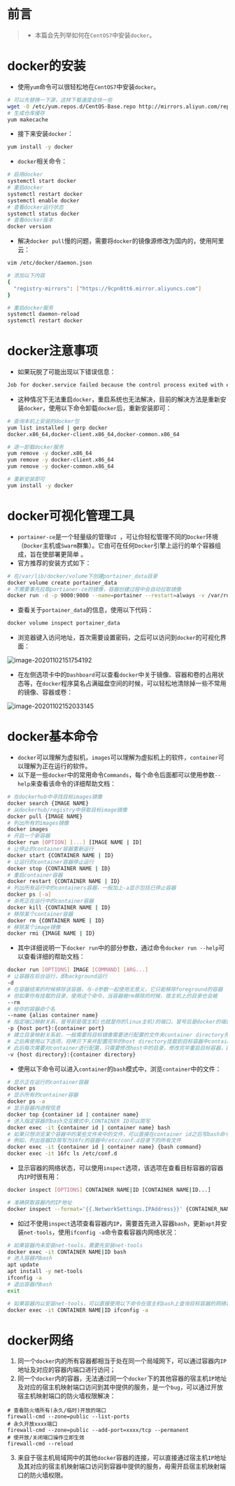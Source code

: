 # 前言

> - 本篇会先列举如何在`CentOS7`中安装`docker`。

# docker的安装

- 使用`yum`命令可以很轻松地在`CentOS7`中安装`docker`。

```bash
# 可以先替换一下源，这样下载速度会快一些
wget -O /etc/yum.repos.d/CentOS-Base.repo http://mirrors.aliyun.com/repo/Centos-7.repo
# 生成仓库缓存
yum makecache
```

- 接下来安装`docker`：

```bash
yum install -y docker
```

- `docker`相关命令：

```bash
# 启用docker
systemctl start docker
# 重启docker
systemctl restart docker
systemctl enable docker
# 查看docker运行状态
systemctl status docker
# 查看docker版本
docker version
```

- 解决`docker pull`慢的问题，需要将`docker`的镜像源修改为国内的，使用阿里云：

```bash
vim /etc/docker/daemon.json

# 添加以下内容
{
  "registry-mirrors": ["https://9cpn8tt6.mirror.aliyuncs.com"]
}

# 重启docker服务
systemctl daemon-reload
systemctl restart docker
```

# docker注意事项

- 如果玩脱了可能出现以下错误信息：

```bash
Job for docker.service failed because the control process exited with error code. See "systemctl status docker.service" and "journalctl -xe" for details.
```

- 这种情况下无法重启`docker`，重启系统也无法解决，目前的解决方法是重新安装`docker`，使用以下命令卸载`docker`后，重新安装即可：

```bash
# 查询本机上安装的docker包
yum list installed | gerp docker
docker.x86_64,docker-client.x86_64,docker-common.x86_64 

# 逐一卸载docker服务
yum remove -y docker.x86_64
yum remove -y docker-client.x86_64
yum remove -y docker-common.x86_64

# 重新安装即可
yum install -y docker
```

# docker可视化管理工具

- `portainer-ce`是一个轻量级的管理`UI `，可让你轻松管理不同的`Docker`环境（`Docker`主机或`Swarm`群集）。它由可在任何`Docker`引擎上运行的单个容器组成，旨在使部署更简单 。
- 官方推荐的安装方式如下：

```bash
# 在/var/lib/docker/volume下创建portainer_data目录
docker volume create portainer_data
# 不需要事先拉取portianer-ce的镜像，容器创建过程中会自动拉取镜像
docker run -d -p 9000:9000 --name=portainer --restart=always -v /var/run/docker.sock:/var/run/docker.sock -v portainer_data:/data portainer/portainer-ce
```

- 查看关于`portainer_data`的信息，使用以下代码：

```bash
docker volume inspect portainer_data
```

- 浏览器键入访问地址，首次需要设置密码，之后可以访问到`docker`的可视化界面：

![image-20201102151754192](images/Docker.images/image-20201102151754192.png)

- 在左侧选项卡中的`Dashboard`可以查看`docker`中关于镜像、容器和卷的占用状态等，在`docker`程序莫名占满磁盘空间的时候，可以轻松地清除掉一些不常用的镜像、容器或卷：

![image-20201102152033145](images/Docker.images/image-20201102152033145.png)

# docker基本命令

- `docker`可以理解为虚拟机，`images`可以理解为虚拟机上的软件，`container`可以理解为正在运行的软件。
- 以下是一些`docker`中的常用命令`Commands`，每个命令后面都可以使用参数`--help`来查看该命令的详细帮助文档：

```bash
# 在dockerhub中寻找目标images镜像
docker search {IMAGE NAME}
# 从dockerhub/registry中获取目标image镜像
docker pull {IMAGE NAME}
# 列出所有的images镜像
docker images
# 开启一个新容器
docker run [OPTION] [...] [IMAGE NAME | ID]
# 让停止的container容器重新运行
docker start {CONTAINER NAME | ID}
# 让运行的container容器停止运行
docker stop {CONTAINER NAME | ID}
# 重启container容器
docker restart {CONTAINER NAME | ID}
# 列出所有运行中的containers容器，一般加上-a显示包括已停止容器
docker ps [-a]
# 杀死正在运行中的container容器
docker kill {CONTAINER NAME | ID}
# 移除某个container容器
docker rm {CONTAINER NAME | ID}
# 移除某个image镜像
docker rmi {IMAGE NAME | ID}
```

- 其中详细说明一下`docker run`中的部分参数，通过命令`docker run --help`可以查看详细的帮助文档：

```bash
docker run [OPTIONS] IMAGE [COMMAND] [ARG...]
# 让容器在后台运行，即background运行
-d
# 在容器结束的时候移除该容器，与-d参数一起使用无意义，它只能移除foreground的容器
# 但如果你有挂载的目录，使用这个命令，当容器被rm移除的时候，宿主机上的目录也会被
--rm
# 给你的容器命个名
--name {alias container name}
# 指定端口映射关系，冒号前是宿主机(也就是你的linux主机)的端口，冒号后是docker的端口
-p {host port}:{container port}
# 建立目录映射关系前，一般需要将目标镜像需要进行配置的文件夹container directory先拷贝到宿主机上
# 之后再使用以下选项，将拷贝下来并配置完毕的host directory挂载到目标容器中container directory中
# 此后每次需要对container进行配置，只需要修改host中的目录，修改完毕重启目标容器，配置即可同步并生效
-v {host directory}:{container directory}
```

- 使用以下命令可以进入`container`的`bash`模式中，浏览`container`中的文件：

```bash
# 显示正在运行的container容器
docker ps
# 显示所有的container容器
docker ps -a
# 显示容器内进程信息
docker top {container id | container name}
# 进入指定容器的bash交互模式中,CONTAINER ID可以简写
docker exec -it {container id | container name} bash
# 如果只想浏览某个容器中的某些文件夹中的文件，可以直接在container id之后写bash命令
# 例如，列出容器ID简写为16fc的容器中/etc/conf.d目录下的所有文件
docker exec -it {container id | container name} {bash command}
docker exec -it 16fc ls /etc/conf.d
```

- 显示容器的网络状态，可以使用`inspect`选项，该选项在查看目标容器的容器内`IP`时很有用：

```bash
docker inspect [OPTIONS] CONTAINER NAME|ID [CONTAINER NAME|ID...]

# 准确获取容器内的IP地址
docker inspect --format='{{.NetworkSettings.IPAddress}}' {CONTAINER_NAME | CONTAINER_ID}
```

- 如过不使用`inspect`选项查看容器内`IP`，需要首先进入容器`bash`，更新`apt`并安装`net-tools`，使用`ifconfig -a`命令查看容器内网络状况：

```bash
# 如果容器内未安装net-tools，需要先安装net-tools
docker exec -it CONTAINER NAME|ID bash
# 进入容器内bash
apt update
apt install -y net-tools
ifconfig -a
# 退出容器内bash
exit

# 如果容器内以安装net-tools，可以直接使用以下命令在宿主机bash上查询目标容器的网络状态
docker exec -it CONTAINER NAME|ID ifconfig -a
```

# docker网络

1. 同一个`docker`内的所有容器都相当于处在同一个局域网下，可以通过容器内`IP`地址及对应的容器内端口进行访问；
2. 同一个`docker`内的容器，无法通过同一个`docker`下的其他容器的宿主机`IP`地址及对应的宿主机映射端口访问到其中提供的服务，是一个`bug`，可以通过开放宿主机映射端口的防火墙权限解决：

```shell
# 查看防火墙所有(永久/临时)开放的端口
firewall-cmd --zone=public --list-ports
# 永久开放xxxx端口
firewall-cmd --zone=public --add-port=xxxx/tcp --permanent
# 使开放/关闭端口操作立即生效
firewall-cmd --reload
```

3. 来自于宿主机局域网中的其他`docker`容器的连接，可以直接通过宿主机`IP`地址及其对应的宿主机映射端口访问到容器中提供的服务，毋需开启宿主机映射端口的防火墙权限。
